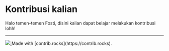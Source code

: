 # Kontribusi kalian

Halo temen-temen Fosti, disini kalian dapat belajar melakukan kontribusi lohh!
<hr>

<a href="https://github.com/FOSTIUMS/opensource-training/graphs/contributors">
  <img src="https://contrib.rocks/image?repo=FOSTIUMS/opensource-training" />
</a>
Made with [contrib.rocks](https://contrib.rocks).

